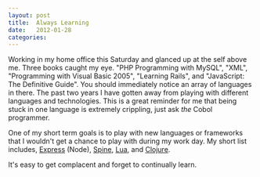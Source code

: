 ```yaml
---
layout: post
title:  Always Learning
date:   2012-01-28
categories:
---
```


Working in my home office this Saturday and glanced up at the self above me. Three books caught my eye. "PHP Programming with MySQL", "XML", "Programming with Visual Basic 2005", "Learning Rails", and "JavaScript: The Definitive Guide". You should immediately notice an array of languages in there. The past two years I have gotten away from playing with different languages and technologies. This is a great reminder for me that being stuck in one language is extremely crippling, just ask _the_ Cobol programmer.

One of my short term goals is to play with new languages or frameworks that I wouldn't get a chance to play with during my work day. My short list includes, [Express](http://expressjs.com/) (Node), [Spine](http://spinejs.com/), [Lua](http://www.lua.org/), and [Clojure](http://clojure.org/).

It's easy to get complacent and forget to continually learn.
